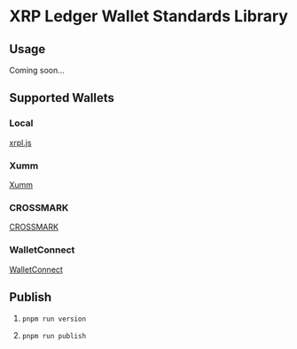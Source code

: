 # XRP Ledger Wallet Standards Library

## Usage

Coming soon...

## Supported Wallets

### Local

[xrpl.js](https://github.com/XRPLF/xrpl.js)

### Xumm

[Xumm](https://xumm.app)

### CROSSMARK

[CROSSMARK](https://crossmark.io)

### WalletConnect

[WalletConnect](https://specs.walletconnect.com/2.0/blockchain-rpc/xrpl-rpc)

## Publish 

1. `pnpm run version`

2. `pnpm run publish`
